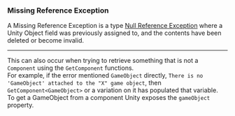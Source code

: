 ### Missing Reference Exception
A Missing Reference Exception is a type [Null Reference Exception](Null%20Reference%20Exception.md) where a Unity Object field was previously assigned to, and the contents have been deleted or become invalid.  

--- 

This can also occur when trying to retrieve something that is not a `Component` using the `GetComponent` functions.  
For example, if the error mentioned `GameObject` directly, `There is no 'GameObject' attached to the "X" game object`, then `GetComponent<GameObject>` or a variation on it has populated that variable.  
To get a GameObject from a component Unity exposes the `gameObject` property.